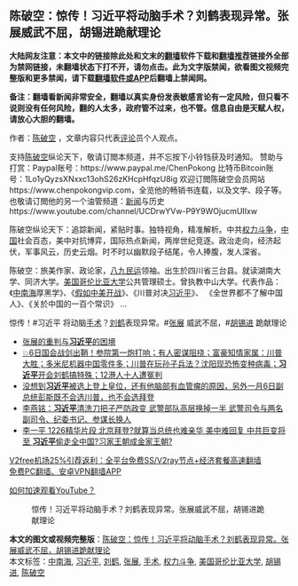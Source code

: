  <h2>陈破空：惊传！习近平将动脑手术？刘鹤表现异常。张展威武不屈，胡锡进跪献理论</h2> <p class="notice"><b>大陆网友注意：本文中的链接除此处和文末的<a href="https://github.com/bannedbook/fanqiang" >翻墙</a>软件下载和<a href="https://github.com/killgcd/justmysocks/blob/master/README.md">翻墙推荐</a>链接外全部为禁网链接，未翻墙状态下打不开，请勿点击。此为文字版禁闻，欲看图文视频完整版和更多禁闻，请下载<a href="https://github.com/bannedbook/fanqiang">翻墙软件或APP</a>后翻墙上禁闻网。</p><p>备注：翻墙看新闻非常安全，翻墙以真实身份发表敏感言论有一定风险，但只看不说则没有任何风险，翻的人太多，政府管不过来，也不管。信息自由是天赋人权，请放心大胆的翻墙。</b></p>  <div class="entry"> <p>作者：<span class='wp_keywordlink'><a href="https://www.bannedbook.org/forum10/topic353.html" title="陈破空" target="_blank">陈破空</a></span> ，文章内容只代表<span class='wp_keywordlink_affiliate'><a href="https://www.bannedbook.org/bnews/comments/" title="新闻评论" target="_blank">评论</a></span>员个人观点。</p> <figure></figure> <p>支持<a href="https://www.bannedbook.org/bnews/tag/%e9%99%88%e7%a0%b4%e7%a9%ba/" class="st_tag internal_tag" rel="tag" title="标签 陈破空 下的日志">陈破空</a>纵论天下，敬请订閲本频道，并不忘按下小铃铛获及时通知。 赞助与打赏：Paypal账号：https://www.paypal.me/ChenPokong 比特币Bitcoin账号：1Lo1yQyzsXNxxc13ohS26zKHcpHfqzU8ig 欢迎订閲陈破空会员网站https://www.chenpokongvip.com，全览他的畅销书连载，以及文学、段子等。也敬请订閲他的另一个油管频道：<span class='wp_keywordlink_affiliate'><a href="https://www.bannedbook.org/" title="新闻">新闻</a></span>与历史 https://www.youtube.com/channel/UCDrwYVw-P9Y9WOjucmUIIxw</p>  <p>陈破空纵论天下：追踪新闻，紧贴时事。独特视角，精准解析。中共<a href="https://www.bannedbook.org/bnews/tag/%E6%9D%83%E5%8A%9B%E6%96%97%E4%BA%89/" class="st_tag internal_tag" rel="tag" title="标签 权力斗争 下的日志">权力斗争</a>，<span class='wp_keywordlink_affiliate'><a href="https://www.bannedbook.org/" title="中国" target="_blank">中国</a></span>社会百态，美中对抗博弈，国际热点新闻，两岸世纪竞逐。政治走向，经济起伏，军事风云，历史云烟。时不时以幽默段子结尾，令人捧腹，发人深省。</p> <p>陈破空：旅美作家、政论家，<span class='wp_keywordlink'><a href="https://www.bannedbook.org/forum2/topic732.html" title="八九民運史  陈小雅  著" target="_blank">八九民运</a></span>领袖。出生於四川省三台县。就读湖南大学、同济大学。<a href="https://www.bannedbook.org/bnews/tag/%E7%BE%8E%E5%9B%BD%E5%93%A5%E4%BC%A6%E6%AF%94%E4%BA%9A%E5%A4%A7%E5%AD%A6/" class="st_tag internal_tag" rel="tag" title="标签 美国哥伦比亚大学 下的日志">美国哥伦比亚大学</a>公共管理硕士。曾执教中山大学。代表作品：《<a href="https://www.bannedbook.org/bnews/tag/%e4%b8%ad%e5%8d%97%e6%b5%b7/" class="st_tag internal_tag" rel="tag" title="标签 中南海 下的日志">中南海</a>厚黑学》、《<span class='wp_keywordlink'><a href="https://www.bannedbook.org/bnews/bookwiki/20131104/196141.html" title="假如中美开战" target="_blank">假如中美开战</a></span>》、《川普对决<a href="https://www.bannedbook.org/bnews/tag/%e4%b9%a0%e8%bf%91%e5%b9%b3/" class="st_tag internal_tag" rel="tag" title="标签 习近平 下的日志">习近平</a>》、 《全世界都不了解中国人》、《关於中国的一百个常识》 …</p>  <p>惊传！#习近平 将动脑<a href="https://www.bannedbook.org/bnews/tag/%e6%89%8b%e6%9c%af/" class="st_tag internal_tag" rel="tag" title="标签 手术 下的日志">手术</a>？<a href="https://www.bannedbook.org/bnews/tag/%e5%88%98%e9%b9%a4/" class="st_tag internal_tag" rel="tag" title="标签 刘鹤 下的日志">刘鹤</a>表现异常。#<a href="https://www.bannedbook.org/bnews/tag/%e5%bc%a0%e5%b1%95/" class="st_tag internal_tag" rel="tag" title="标签 张展 下的日志">张展</a> 威武不屈，#<a href="https://www.bannedbook.org/bnews/tag/%e8%83%a1%e9%94%a1%e8%bf%9b/" class="st_tag internal_tag" rel="tag" title="标签 胡锡进 下的日志">胡锡进</a> 跪献理论</p> <ul class='op-related-articles' title='相关阅读'> <li><a href='https://www.bannedbook.org/bnews/headline/20201231/1458562.html' target='_blank'>张展的重判与<b>习近平</b>的困境</a></li> <li><a href='https://www.bannedbook.org/bnews/bannedvideo/20201231/1458410.html' target='_blank'>💥6日国会战剑出鞘！参院第一炮打响；有人密谋阻挠；富豪知情家属：川普大胜；多米尼机器中国零件多；川普在玩孙子兵法？沈阳现恐怖变种病毒；<b>习近平</b>开会刘鹤搞特殊；12港人十人遭冤判</a></li> <li><a href='https://www.bannedbook.org/bnews/bannedvideo/20201231/1458404.html' target='_blank'>没想到<b>习近平</b>被选上登上皇位，还有他脑部有血管瘤的原因，另外一月6日副总统彭斯既不会选川普，也不会选拜登</a></li> <li><a href='https://www.bannedbook.org/bnews/comments/20201231/1458377.html' target='_blank'>李燕铭：<b>习近平</b>清洗刀把子严防政变 武警部队高层换掉一半 武警司令与两名副司令、纪委书记、参谋长换人</a></li> <li><a href='https://www.bannedbook.org/bnews/bannedvideo/20201231/1458307.html' target='_blank'>李一平 1226精华片段  北京拜登?就算当总统也难亲华  美中难回复 中共巨变将至  <b>习近平</b>偷走全中国?习家王朝成金家王朝?</a></li> </ul> <p class="texttj"> <a href="https://www.bannedbook.org/forum23/topic22702.html" target="_blank">V2free机场25%引荐返利：全平台免费SS/V2ray节点+经济套餐高速翻墙</a><br/> <a href="https://github.com/bannedbook/fanqiang/wiki/%E7%A6%81%E9%97%BB%E7%BD%91%E5%AE%89%E5%8D%93%E7%BF%BB%E5%A2%99%E6%96%B0%E9%97%BBAPP" target="_blank">免费PC翻墙、安卓VPN翻墙APP</a></p><p><a href="https://www.bannedbook.org/bnews/topimagenews/20180409/925596.html" target="_blank">如何加速观看YouTube？ </a></p>  <figure class="op-interactive"><figcaption>惊传！习近平将动脑手术？刘鹤表现异常。张展威武不屈，胡锡进跪献理论</figcaption></figure> </p><a name='sharetosocial'></a>       <div><b>本文的图文或视频完整版</b>：<a href='https://www.bannedbook.org/bnews/cbnews/20201231/1458577.html'>陈破空：惊传！习近平将动脑手术？刘鹤表现异常。张展威武不屈，胡锡进跪献理论</a></div>  </div><!--END ENTRY--> <div class="postfooter"> <div>本文标签：<a href="https://www.bannedbook.org/bnews/tag/%e4%b8%ad%e5%8d%97%e6%b5%b7/" rel="tag">中南海</a>, <a href="https://www.bannedbook.org/bnews/tag/%e4%b9%a0%e8%bf%91%e5%b9%b3/" rel="tag">习近平</a>, <a href="https://www.bannedbook.org/bnews/tag/%e5%88%98%e9%b9%a4/" rel="tag">刘鹤</a>, <a href="https://www.bannedbook.org/bnews/tag/%e5%bc%a0%e5%b1%95/" rel="tag">张展</a>, <a href="https://www.bannedbook.org/bnews/tag/%e6%89%8b%e6%9c%af/" rel="tag">手术</a>, <a href="https://www.bannedbook.org/bnews/tag/%E6%9D%83%E5%8A%9B%E6%96%97%E4%BA%89/" rel="tag">权力斗争</a>, <a href="https://www.bannedbook.org/bnews/tag/%E7%BE%8E%E5%9B%BD%E5%93%A5%E4%BC%A6%E6%AF%94%E4%BA%9A%E5%A4%A7%E5%AD%A6/" rel="tag">美国哥伦比亚大学</a>, <a href="https://www.bannedbook.org/bnews/tag/%e8%83%a1%e9%94%a1%e8%bf%9b/" rel="tag">胡锡进</a>, <a href="https://www.bannedbook.org/bnews/tag/%e9%99%88%e7%a0%b4%e7%a9%ba/" rel="tag">陈破空</a></div>  </div><!--END POSTFOOTER--> 